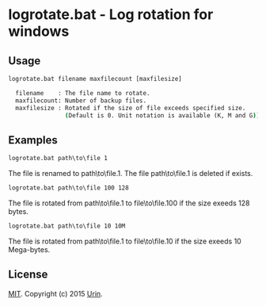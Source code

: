 # logrotate.bat - Log rotation for windows

## Usage

```bat
logrotate.bat filename maxfilecount [maxfilesize]

  filename    : The file name to rotate.
  maxfilecount: Number of backup files.
  maxfilesize : Rotated if the size of file exceeds specified size.
                (Default is 0. Unit notation is available (K, M and G))
```

## Examples

```bat
logrotate.bat path\to\file 1
```

The file is renamed to path\to\file.1.
The file path\to\file.1 is deleted if exists.

```bat
logrotate.bat path\to\file 100 128
```

The file is rotated from path\to\file.1 to file\to\file.100
if the size exeeds 128 bytes.

```bat
logrotate.bat path\to\file 10 10M
```

The file is rotated from path\to\file.1 to file\to\file.10
if the size exeeds 10 Mega-bytes.

## License

[MIT](LICENSE). Copyright (c) 2015 [Urin](https://github.com/urin).
